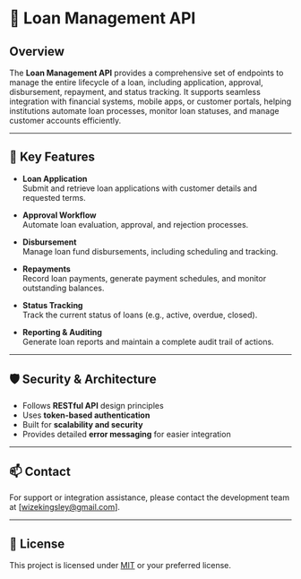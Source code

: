 # 📄 Loan Management API

## Overview

The **Loan Management API** provides a comprehensive set of endpoints to manage the entire lifecycle of a loan, including application, approval, disbursement, repayment, and status tracking. It supports seamless integration with financial systems, mobile apps, or customer portals, helping institutions automate loan processes, monitor loan statuses, and manage customer accounts efficiently.

---

## 🚀 Key Features

- **Loan Application**  
  Submit and retrieve loan applications with customer details and requested terms.

- **Approval Workflow**  
  Automate loan evaluation, approval, and rejection processes.

- **Disbursement**  
  Manage loan fund disbursements, including scheduling and tracking.

- **Repayments**  
  Record loan payments, generate payment schedules, and monitor outstanding balances.

- **Status Tracking**  
  Track the current status of loans (e.g., active, overdue, closed).

- **Reporting & Auditing**  
  Generate loan reports and maintain a complete audit trail of actions.

---

## 🛡️ Security & Architecture

- Follows **RESTful API** design principles  
- Uses **token-based authentication**  
- Built for **scalability and security**  
- Provides detailed **error messaging** for easier integration

---

## 📫 Contact

For support or integration assistance, please contact the development team at [wizekingsley@gmail.com].

---

## 📌 License

This project is licensed under [MIT](LICENSE) or your preferred license.

